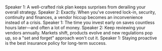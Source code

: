 Speaker 1: A well-crafted risk plan keeps surprises from derailing your overall strategy.
Speaker 2: Exactly. When you've covered lock-in, security, continuity and finances, a vendor hiccup becomes an inconvenience instead of a crisis.
Speaker 1: The time you invest early on saves countless hours later—and often a lot of money.
Speaker 2: Keep reviewing your vendors annually. Markets shift, products evolve and new regulations pop up, so a "set and forget" approach won't cut it.
Speaker 1: Staying proactive is the best insurance policy for long-term success.
